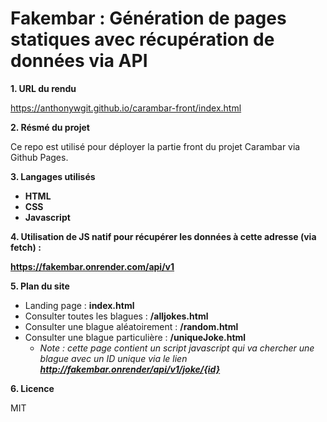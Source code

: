 # **Fakembar : Génération de pages statiques avec récupération de données via API**
__1. URL du rendu__

https://anthonywgit.github.io/carambar-front/index.html

__2. Résmé du projet__

Ce repo est utilisé pour déployer la partie front du projet Carambar via Github Pages.

__3. Langages utilisés__
- **HTML**
- **CSS** 
- **Javascript** 

__4. Utilisation de **JS natif** pour récupérer les données à cette adresse (via fetch) :__

**https://fakembar.onrender.com/api/v1**

__5. Plan du site__
- Landing page : **index.html**
- Consulter toutes les blagues : **/alljokes.html**
- Consulter une blague aléatoirement : **/random.html**
- Consulter une blague particulière : **/uniqueJoke.html** </br>
    - *Note : cette page contient un script javascript qui va chercher une blague avec un ID unique via le lien **http://fakembar.onrender/api/v1/joke/{id}***

__6. Licence__

MIT

